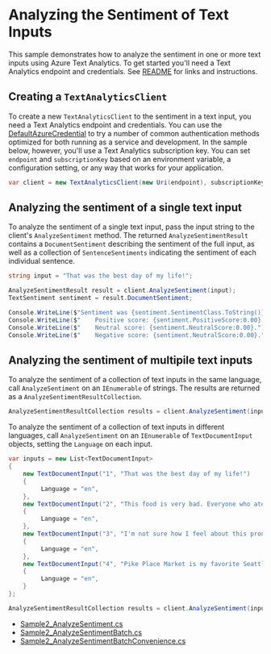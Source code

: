 # Analyzing the Sentiment of Text Inputs

This sample demonstrates how to analyze the sentiment in one or more text inputs using Azure Text Analytics.  To get started you'll need a Text Analytics endpoint and credentials.  See [README](../README.md) for links and instructions.

## Creating a `TextAnalyticsClient`

To create a new `TextAnalyticsClient` to the sentiment in a text input, you need a Text Analytics endpoint and credentials.  You can use the [DefaultAzureCredential][DefaultAzureCredential] to try a number of common authentication methods optimized for both running as a service and development.  In the sample below, however, you'll use a Text Analytics subscription key.  You can set `endpoint` and `subscriptionKey` based on an environment variable, a configuration setting, or any way that works for your application.

```C# Snippet:TextAnalyticsSample2CreateClient
var client = new TextAnalyticsClient(new Uri(endpoint), subscriptionKey);
```

## Analyzing the sentiment of a single text input

To analyze the sentiment of a single text input, pass the input string to the client's `AnalyzeSentiment` method.  The returned `AnalyzeSentimentResult` contains a `DocumentSentiment` describing the sentiment of the full input, as well as a collection of `SentenceSentiments` indicating the sentiment of each individual sentence.

```C# Snippet:AnalyzeSentiment
string input = "That was the best day of my life!";

AnalyzeSentimentResult result = client.AnalyzeSentiment(input);
TextSentiment sentiment = result.DocumentSentiment;

Console.WriteLine($"Sentiment was {sentiment.SentimentClass.ToString()}, with scores: ");
Console.WriteLine($"    Positive score: {sentiment.PositiveScore:0.00}.");
Console.WriteLine($"    Neutral score: {sentiment.NeutralScore:0.00}.");
Console.WriteLine($"    Negative score: {sentiment.NeutralScore:0.00}.");
```

## Analyzing the sentiment of multipile text inputs

To analyze the sentiment of a collection of text inputs in the same language, call `AnalyzeSentiment` on an `IEnumerable` of strings.  The results are returned as a `AnalyzeSentimentResultCollection`.

```C# Snippet:TextAnalyticsSample2AnalyzeSentimentConvenience
AnalyzeSentimentResultCollection results = client.AnalyzeSentiment(inputs);
```

To analyze the sentiment of a collection of text inputs in different languages, call `AnalyzeSentiment` on an `IEnumerable` of `TextDocumentInput` objects, setting the `Language` on each input.

```C# Snippet:TextAnalyticsSample2AnalyzeSentimentBatch
var inputs = new List<TextDocumentInput>
{
    new TextDocumentInput("1", "That was the best day of my life!")
    {
         Language = "en",
    },
    new TextDocumentInput("2", "This food is very bad. Everyone who ate with us got sick.")
    {
         Language = "en",
    },
    new TextDocumentInput("3", "I'm not sure how I feel about this product.")
    {
         Language = "en",
    },
    new TextDocumentInput("4", "Pike Place Market is my favorite Seattle attraction.  We had so much fun there.")
    {
         Language = "en",
    }
};

AnalyzeSentimentResultCollection results = client.AnalyzeSentiment(inputs, new TextAnalyticsRequestOptions { IncludeStatistics = true });
```

* [Sample2_AnalyzeSentiment.cs](../tests/samples/Sample2_AnalyzeSentiment.cs)
* [Sample2_AnalyzeSentimentBatch.cs](../tests/samples/Sample2_AnalyzeSentimentBatch.cs)
* [Sample2_AnalyzeSentimentBatchConvenience.cs](../tests/samples/Sample2_AnalyzeSentimentBatchConvenience.cs)

[DefaultAzureCredential]: ../../../identity/Azure.Identity/README.md
